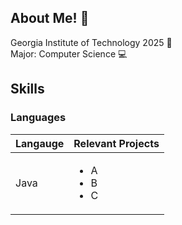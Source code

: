 ## About Me! 👋
Georgia Institute of Technology 2025 🐝  
Major: Computer Science 💻  

## Skills
### Languages
| Langauge | Relevant Projects |
| ----------- | ----------- |
| Java | <ul><li>A</li><li>B</li><li>C</li></ul> |
<!--
To add:
- I'm curently working on
- check out my personal website
- resume
- linkedin
- short intro
- school
- grad year







**calvinc903/calvinc903** is a ✨ _special_ ✨ repository because its `README.md` (this file) appears on your GitHub profile.

Here are some ideas to get you started:

- 🔭 I’m currently working on ...
- 🌱 I’m currently learning ...
- 👯 I’m looking to collaborate on ...
- 🤔 I’m looking for help with ...
- 💬 Ask me about ...
- 📫 How to reach me: ...
- 😄 Pronouns: ...
- ⚡ Fun fact: ...
-->
